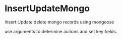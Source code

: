 # InsertUpdateMongo
Insert Update delete mongo records using mongoose 

use arguments to determine acrions and set key fields.